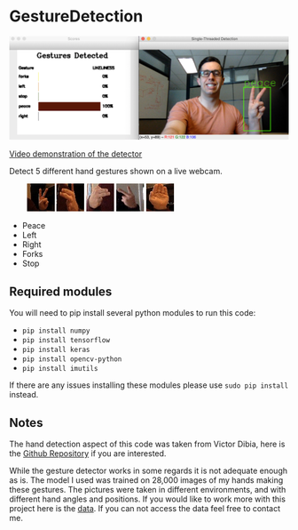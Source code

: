# GestureDetection
![Detector In Action](/images/Detector.png)

[Video demonstration of the detector](https://youtu.be/RCMpGXbhoY8)

Detect 5 different hand gestures shown on a live webcam.

&nbsp;&nbsp;&nbsp;&nbsp;&nbsp;&nbsp;&nbsp;&nbsp;![Peace Hand Sign](/images/peace.jpg) ![Left Hand Sign](/images/left.jpg) ![Right Hand Sign](/images/right.jpg) ![Forks Hand Sign](/images/forks.jpg) ![Stop Hand Sign](/images/stop.jpg) 

- Peace
- Left
- Right
- Forks 
- Stop

## Required modules

You will need to pip install several python modules to run this code: 
- `pip install numpy`
- `pip install tensorflow`
- `pip install keras`
- `pip install opencv-python`
- `pip install imutils` 

If there are any issues installing these modules please use `sudo pip install` instead. 

## Notes

The hand detection aspect of this code was taken from Victor Dibia, here is the [Github Repository](https://github.com/victordibia/handtracking) if you are interested. 

While the gesture detector works in some regards it is not adequate enough as is. The model I used was trained on 28,000 images of my hands making these gestures. The pictures were taken in different environments, and with different hand angles and positions. If you would like to work more with this project here is the [data](https://drive.google.com/file/d/1Q9KPq5pb_Sp_9FPD0CUbS7wlxTnyTPo5/view?usp=sharing). If you can not access the data feel free to contact me. 
